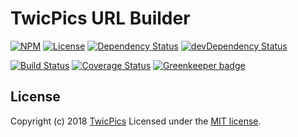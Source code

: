 # TwicPics URL Builder

[![NPM][npm-image]][npm-url]
[![License][license-image]][license-url]
[![Dependency Status][dependency-image]][dependency-url]
[![devDependency Status][devDependency-image]][devDependency-url]

[![Build Status][travis-image]][travis-url]
[![Coverage Status][coveralls-image]][coveralls-url]
[![Greenkeeper badge][greenkeeper-image]][greenkeeper-url]

## License

Copyright (c) 2018 [TwicPics](mailto:hello@twic.pics)
Licensed under the [MIT license][license-url].

[coveralls-image]: https://img.shields.io/coveralls/twicpics/url.svg?style=flat-square
[coveralls-url]: https://coveralls.io/github/twicpics/url
[dependency-image]: https://img.shields.io/david/twicpics/url.svg?style=flat-square
[dependency-url]: https://david-dm.org/twicpics/url
[devDependency-image]: https://img.shields.io/david/dev/twicpics/url.svg?style=flat-square
[devDependency-url]: https://david-dm.org/twicpics/url?type=dev
[greenkeeper-image]: https://badges.greenkeeper.io/twicpics/url.svg
[greenkeeper-url]: https://greenkeeper.io/
[license-image]: https://img.shields.io/npm/l/@twicpics/url.svg?style=flat-square
[license-url]: https://raw.githubusercontent.com/twicpics/url/master/LICENSE
[npm-image]: https://img.shields.io/npm/v/@twicpics/url.svg?style=flat-square
[npm-url]: https://npmjs.org/package/@twicpics/url
[travis-image]: https://img.shields.io/travis/twicpics/url.svg?style=flat-square
[travis-url]: https://travis-ci.org/twicpics/url
